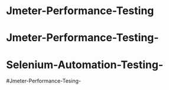 # Jmeter-Performance-Testing
# Jmeter-Performance-Testing-
# Selenium-Automation-Testing-
#Jmeter-Performance-Tesing-
